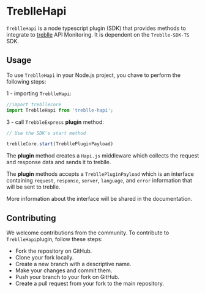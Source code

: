 # TreblleHapi

`TreblleHapi` is a node typescript plugin (SDK) that provides methods to integrate to [treblle](https://www.treblle.com/) API Monitoring. It is dependent on the `Treblle-SDK-TS` SDK. 




## Usage
To use `TreblleHapi` in your Node.js project, you chave to perform the following steps:

1 - importing `TreblleHapi`:

```typescript
//import trebllecore
import TreblleHapi from 'treblle-hapi';
```

3 - call `TrebbleExpress` <b>plugin</b> method:

```typescript
// Use the SDK's start method

treblleCore.start(TrebllePluginPayload)
```
The <b>plugin</b> method creates a `Hapi.js` middleware which collects the request and response data and sends it to treblle.


The <b>plugin</b> methods accepts a `TrebllePluginPayload` which is an interface containing `request`, `response`, `server`, `language`, and `error` information that will be sent to treblle.


More information about the interface will be shared in the documentation.



## Contributing

We welcome contributions from the community. To contribute to ``TreblleHapi``plugin, follow these steps:

* Fork the repository on GitHub.
* Clone your fork locally.
* Create a new branch with a descriptive name.
* Make your changes and commit them.
* Push your branch to your fork on GitHub.
* Create a pull request from your fork to the main repository.